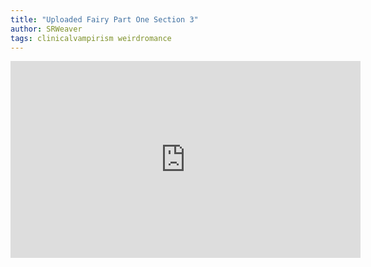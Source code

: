 ```yaml
---
title: "Uploaded Fairy Part One Section 3"
author: SRWeaver
tags: clinicalvampirism weirdromance
---
```

<iframe title="Uploaded Fairy: Chapters 5 And 6" src="https://video.ploud.jp/videos/embed/41ef12bd-5825-44e2-aaa9-3f64c8055baf" allowfullscreen="" sandbox="allow-same-origin allow-scripts allow-popups" width="560" height="315" frameborder="0"></iframe>

